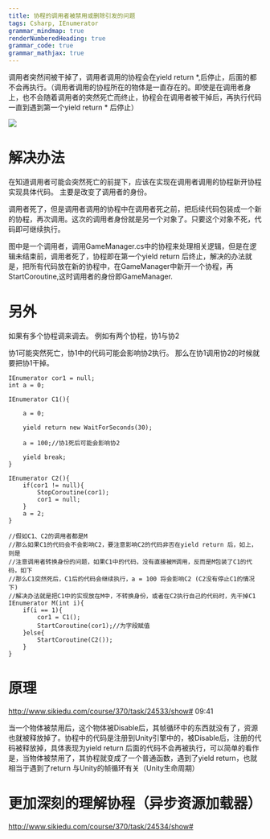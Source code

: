 ```yaml
---
title: 协程的调用者被禁用或删除引发的问题
tags: Csharp, IEnumerator
grammar_mindmap: true
renderNumberedHeading: true
grammar_code: true
grammar_mathjax: true
---
```


调用者突然间被干掉了，调用者调用的协程会在yield return *,后停止，后面的都不会再执行。（调用者调用的协程所在的物体是一直存在的。即使是在调用者身上，也不会随着调用者的突然死亡而终止，协程会在调用者被干掉后，再执行代码一直到遇到第一个yield return * 后停止）


![](https://i.loli.net/2019/06/09/5cfca5e68f6e283923.jpg)

# 解决办法
在知道调用者可能会突然死亡的前提下，应该在实现在调用者调用的协程新开协程实现具体代码。
主要是改变了调用者的身份。

调用者死了，但是调用者调用的协程中在调用者死之前，把后续代码包装成一个新的协程，再次调用。这次的调用者身份就是另一个对象了。只要这个对象不死，代码即可继续执行。


图中是一个调用者，调用GameManager.cs中的协程来处理相关逻辑，但是在逻辑未结束前，调用者死了，协程即在第一个yield return 后终止，解决的办法就是，把所有代码放在新的协程中，在GameManager中新开一个协程，再StartCoroutine,这时调用者的身份即GameManager.


# 另外
如果有多个协程调来调去。
例如有两个协程，协1与协2

协1可能突然死亡，协1中的代码可能会影响协2执行。
那么在协1调用协2的时候就要把协1干掉。
```csharp?linenums
IEnumerator cor1 = null;
int a = 0;

IEnumerator C1(){

    a = 0;
    
    yield return new WaitForSeconds(30);
    
    a = 100;//协1死后可能会影响协2

    yield break;
}

IEnumerator C2(){
    if(cor1 != null){
        StopCoroutine(cor1);
        cor1 = null;
    }
    a = 2;
}

//假如C1、C2的调用者都是M
//那么如果C1的代码会不会影响C2，要注意影响C2的代码非否在yield return 后，如上，则是
//注意调用者转换身份的问题，如果C1中的代码，没有直接被M调用，反而是M包装了C1的代码，如下
//那么C1突然死后，C1后的代码会继续执行，a = 100 将会影响C2 (C2没有停止C1的情况下)
//解决办法就是把C1中的实现放在M中，不转换身份，或者在C2执行自己的代码时，先干掉C1
IEnumerator M(int i){
    if(i == 1){
        cor1 = C1();
        StartCoroutine(cor1);//为字段赋值
    }else{
        StartCoroutine(C2());
    }
}
```

# 原理
http://www.sikiedu.com/course/370/task/24533/show#
09:41

当一个物体被禁用后，这个物体被Disable后，其帧循环中的东西就没有了，资源也就被释放掉了。协程中的代码是注册到Unity引擎中的，被Disable后，注册的代码被释放掉，具体表现为yield return 后面的代码不会再被执行，可以简单的看作是，当物体被禁用了，其协程就变成了一个普通函数，遇到了yield return，也就相当于遇到了return 
与Unity的帧循环有关（Unity生命周期）

# 更加深刻的理解协程（异步资源加载器）
http://www.sikiedu.com/course/370/task/24534/show#